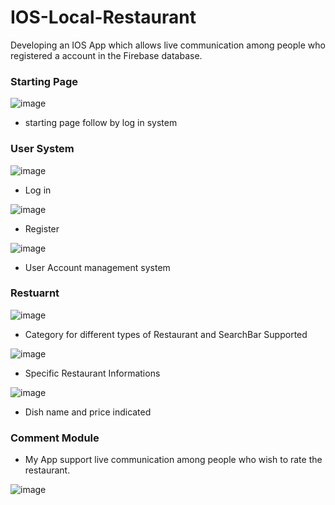 # IOS-Local-Restaurant

Developing an IOS App which allows live communication among people who registered a account in the Firebase database. 

### Starting Page

![image](picture/WechatIMG5.jpeg)

* starting page follow by log in system

### User System

![image](picture/WechatIMG6.jpeg)

* Log in

![image](picture/WechatIMG7.jpeg)

* Register

![image](picture/WechatIMG9.jpeg)

* User Account management system

### Restuarnt 

![image](picture/WechatIMG8.jpeg)

* Category for different types of Restaurant and SearchBar Supported

![image](picture/WechatIMG10.jpeg)

* Specific Restaurant Informations

![image](picture/WechatIMG11.jpeg)

* Dish name and price indicated

### Comment Module

* My App support live communication among people who wish to rate the restaurant.

![image](picture/WechatIMG12.jpeg)


